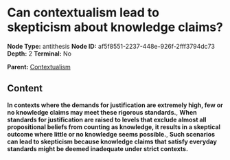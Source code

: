 # Can contextualism lead to skepticism about knowledge claims?

**Node Type:** antithesis
**Node ID:** af5f8551-2237-448e-926f-2fff3794dc73
**Depth:** 2
**Terminal:** No

**Parent:** [Contextualism](contextualism.md)

## Content

**In contexts where the demands for justification are extremely high, few or no knowledge claims may meet these rigorous standards.**, **When standards for justification are raised to levels that exclude almost all propositional beliefs from counting as knowledge, it results in a skeptical outcome where little or no knowledge seems possible.**, **Such scenarios can lead to skepticism because knowledge claims that satisfy everyday standards might be deemed inadequate under strict contexts.**
